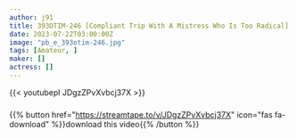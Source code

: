 ```yaml
---
author: j91
title: 393OTIM-246 [Compliant Trip With A Mistress Who Is Too Radical] A Convenient Iionna Kanae Who Can Be Called Immediately
date: 2023-07-22T03:00:00Z
image: "pb_e_393otim-246.jpg"
tags: [Amateur, ]
maker: []
actress: []
---
```



{{< youtubepl JDgzZPvXvbcj37X >}}
###

{{% button href="https://streamtape.to/v/JDgzZPvXvbcj37X" icon="fas fa-download" %}}download this video{{% /button %}}

